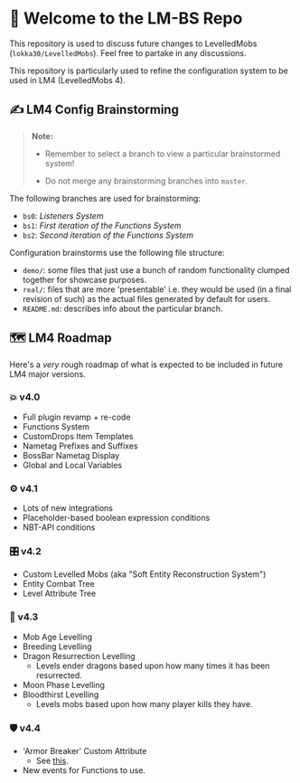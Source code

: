 # 🧟 Welcome to the LM-BS Repo

This repository is used to discuss future changes to LevelledMobs (`lokka30/LevelledMobs`). Feel free to partake in any discussions.

This repository is particularly used to refine the configuration system to be used in LM4 (LevelledMobs 4).

## ✍️ LM4 Config Brainstorming

> **Note:**
>
> - Remember to select a branch to view a particular brainstormed system!
>
> - Do not merge any brainstorming branches into `master`.

The following branches are used for brainstorming:

- `bs0`: *Listeners System*
- `bs1`: *First iteration of the Functions System*
- `bs2`: *Second iteration of the Functions System*

Configuration brainstorms use the following file structure:

- `demo/`: some files that just use a bunch of random functionality clumped together for showcase purposes.
- `real/`: files that are more 'presentable' i.e. they would be used (in a final revision of such) as the actual files generated by default for users.
- `README.md`: describes info about the particular branch.

## 🗺 LM4 Roadmap

Here's a *very* rough roadmap of what is expected to be included in future LM4 major versions.

### 💥 v4.0

- Full plugin revamp + re-code
- Functions System
- CustomDrops Item Templates
- Nametag Prefixes and Suffixes
- BossBar Nametag Display
- Global and Local Variables

### ⚙️ v4.1

- Lots of new integrations
- Placeholder-based boolean expression conditions
- NBT-API conditions

### 🎛 v4.2

- Custom Levelled Mobs (aka "Soft Entity Reconstruction System")
- Entity Combat Tree
- Level Attribute Tree

### 🔢 v4.3

- Mob Age Levelling
- Breeding Levelling
- Dragon Resurrection Levelling
  - Levels ender dragons based upon how many times it has been resurrected.
- Moon Phase Levelling
- Bloodthirst Levelling
  - Levels mobs based upon how many player kills they have.

### 🛡 v4.4

- 'Armor Breaker' Custom Attribute
  - See [this](https://github.com/lokka30/LevelledMobs/issues/329).
- New events for Functions to use.

